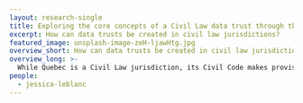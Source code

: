 ```yaml
---
layout: research-single
title: Exploring the core concepts of a Civil Law data trust through the design of a Constituting Act
excerpt: How can data trusts be created in civil law jurisdictions?
featured_image: unsplash-image-zeH-ljawHtg.jpg
overview_short: How can data trusts be created in civil law jurisdictions?
overview_long: >-
  While Quebec is a Civil Law jurisdiction, its Civil Code makes provision for the creation of purpose-led trusts to address general interests or social concerns. The Quebec Trust offers an innovative legal solution to promote collective action, and this project aims to create a model constituting act for such a trust. This constituting act would identify the purpose for which the trust is established, the rights that might be transferred to the trust, and the accountability mechanisms required to oversee its operations.
people:
  - jessica-leblanc
---
```

